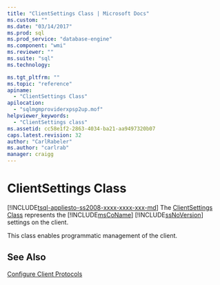 ```yaml
---
title: "ClientSettings Class | Microsoft Docs"
ms.custom: ""
ms.date: "03/14/2017"
ms.prod: sql
ms.prod_service: "database-engine"
ms.component: "wmi"
ms.reviewer: ""
ms.suite: "sql"
ms.technology: 

ms.tgt_pltfrm: ""
ms.topic: "reference"
apiname: 
  - "ClientSettings Class"
apilocation: 
  - "sqlmgmproviderxpsp2up.mof"
helpviewer_keywords: 
  - "ClientSettings class"
ms.assetid: cc58e1f2-2863-4034-ba21-aa9497320b07
caps.latest.revision: 32
author: "CarlRabeler"
ms.author: "carlrab"
manager: craigg
---
```

# ClientSettings Class
[!INCLUDE[tsql-appliesto-ss2008-xxxx-xxxx-xxx-md](../../includes/tsql-appliesto-ss2008-xxxx-xxxx-xxx-md.md)]
  The [ClientSettings Class](../../relational-databases/wmi-provider-configuration-classes/clientsettings-class.md) represents the [!INCLUDE[msCoName](../../includes/msconame-md.md)] [!INCLUDE[ssNoVersion](../../includes/ssnoversion-md.md)] settings on the client.  
  
 This class enables programmatic management of the client.  
  
## See Also  
 [Configure Client Protocols](http://technet.microsoft.com/library/ms181035.aspx)  
  
  

